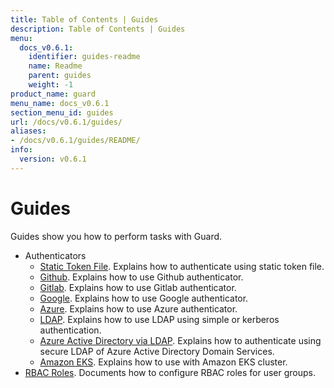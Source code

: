 ```yaml
---
title: Table of Contents | Guides
description: Table of Contents | Guides
menu:
  docs_v0.6.1:
    identifier: guides-readme
    name: Readme
    parent: guides
    weight: -1
product_name: guard
menu_name: docs_v0.6.1
section_menu_id: guides
url: /docs/v0.6.1/guides/
aliases:
- /docs/v0.6.1/guides/README/
info:
  version: v0.6.1
---
```


# Guides

Guides show you how to perform tasks with Guard.

- Authenticators
  - [Static Token File](/docs/v0.6.1/guides/authenticator/static_token_file). Explains how to authenticate using static token file.
  - [Github](/docs/v0.6.1/guides/authenticator/github). Explains how to use Github authenticator.
  - [Gitlab](/docs/v0.6.1/guides/authenticator/gitlab). Explains how to use Gitlab authenticator.
  - [Google](/docs/v0.6.1/guides/authenticator/google). Explains how to use Google authenticator.
  - [Azure](/docs/v0.6.1/guides/authenticator/azure). Explains how to use Azure authenticator.
  - [LDAP](/docs/v0.6.1/guides/authenticator/ldap). Explains how to use LDAP using simple or kerberos authentication.
  - [Azure Active Directory via LDAP](/docs/v0.6.1/guides/authenticator/ldap_azure). Explains how to authenticate using secure LDAP of Azure Active Directory Domain Services.
  - [Amazon EKS](/docs/v0.6.1/guides/authenticator/aws_eks). Explains how to use with Amazon EKS cluster.
- [RBAC Roles](/docs/v0.6.1/guides/rbac). Documents how to configure RBAC roles for user groups.
